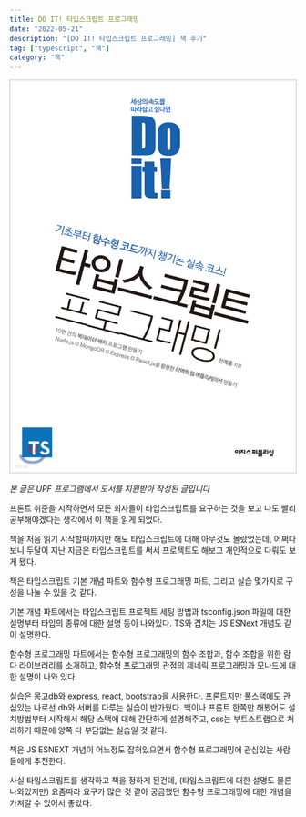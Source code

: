 ```yaml
---
title: DO IT! 타입스크립트 프로그래밍
date: "2022-05-21"
description: "[DO IT! 타입스크립트 프로그래밍] 책 후기"
tag: ["typescript", "책"]
category: "책"
---
```


![DO IT! 타입스크립트 프로그래밍](./1.png)

_본 글은 UPF 프로그램에서 도서를 지원받아 작성된 글입니다_

프론트 취준을 시작하면서 모든 회사들이 타입스크립트를 요구하는 것을 보고 나도 빨리 공부해야겠다는 생각에서 이 책을 읽게 되었다.

책을 처음 읽기 시작할때까지만 해도 타입스크립트에 대해 아무것도 몰랐었는데, 어쩌다보니 두달이 지난 지금은 타입스크립트를 써서 프로젝트도 해보고 개인적으로 다뤄도 보게 됐다.

책은 타입스크립트 기본 개념 파트와 함수형 프로그래밍 파트, 그리고 실습 몇가지로 구성을 나눌 수 있을 것 같다.

기본 개념 파트에서는 타입스크립트 프로젝트 세팅 방법과 tsconfig.json 파일에 대한 설명부터 타입의 종류에 대한 설명 등이 나와있다. TS와 겹치는 JS ESNext 개념도 같이 설명한다.

함수형 프로그래밍 파트에서는 함수형 프로그래밍의 함수 조합과, 함수 조합을 위한 람다 라이브러리를 소개하고, 함수형 프로그래밍 관점의 제네릭 프로그래밍과 모나드에 대한 설명이 나와 있다.

실습은 몽고db와 express, react, bootstrap을 사용한다. 프론트지만 풀스택에도 관심있는 나로선 db와 서버를 다루는 실습이 반가웠다. 백이나 프론트 한쪽만 해봤어도 설치방법부터 시작해서 해당 스택에 대해 간단하게 설명해주고, css는 부트스트랩으로 처리하기 때문에 양쪽 다 부담없는 실습일 것 같다.

책은 JS ESNEXT 개념이 어느정도 잡혀있으면서 함수형 프로그래밍에 관심있는 사람들에게 추천한다.

사실 타입스크립트를 생각하고 책을 정하게 된건데, (타입스크립트에 대한 설명도 물론 나와있지만) 요즘따라 요구가 많은 것 같아 궁금했던 함수형 프로그래밍에 대한 개념을 가져갈 수 있어서 좋았다.
